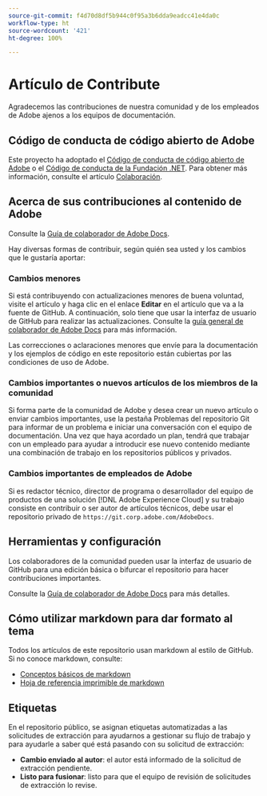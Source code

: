 ```yaml
---
source-git-commit: f4d70d8df5b944c0f95a3b6dda9eadcc41e4da0c
workflow-type: ht
source-wordcount: '421'
ht-degree: 100%

---
```

# Artículo de Contribute

Agradecemos las contribuciones de nuestra comunidad y de los empleados de Adobe ajenos a los equipos de documentación.

## Código de conducta de código abierto de Adobe

Este proyecto ha adoptado el [Código de conducta de código abierto de Adobe](code-of-conduct.md) o el [Código de conducta de la Fundación .NET](https://dotnetfoundation.org/code-of-conduct). Para obtener más información, consulte el artículo [Colaboración](contributing.md).

## Acerca de sus contribuciones al contenido de Adobe

Consulte la [Guía de colaborador de Adobe Docs](https://experienceleague.adobe.com/docs/contributor/contributor-guide/introduction.html?lang=es).

Hay diversas formas de contribuir, según quién sea usted y los cambios que le gustaría aportar:

### Cambios menores

Si está contribuyendo con actualizaciones menores de buena voluntad, visite el artículo y haga clic en el enlace **Editar** en el artículo que va a la fuente de GitHub. A continuación, solo tiene que usar la interfaz de usuario de GitHub para realizar las actualizaciones. Consulte la [guía general de colaborador de Adobe Docs](https://experienceleague.adobe.com/docs/contributor/contributor-guide/introduction.html?lang=es) para más información.

Las correcciones o aclaraciones menores que envíe para la documentación y los ejemplos de código en este repositorio están cubiertas por las condiciones de uso de Adobe.

### Cambios importantes o nuevos artículos de los miembros de la comunidad

Si forma parte de la comunidad de Adobe y desea crear un nuevo artículo o enviar cambios importantes, use la pestaña Problemas del repositorio Git para informar de un problema e iniciar una conversación con el equipo de documentación. Una vez que haya acordado un plan, tendrá que trabajar con un empleado para ayudar a introducir ese nuevo contenido mediante una combinación de trabajo en los repositorios públicos y privados.

<!--
If you submit a pull request with significant changes to documentation and code examples, you'll see a message in the pull request asking you to submit an online contribution license agreement (CLA). We need you to complete the online form before we can review your pull request.
-->

### Cambios importantes de empleados de Adobe

Si es redactor técnico, director de programa o desarrollador del equipo de productos de una solución [!DNL Adobe Experience Cloud] y su trabajo consiste en contribuir o ser autor de artículos técnicos, debe usar el repositorio privado de `https://git.corp.adobe.com/AdobeDocs`.

<!--Employees from other parts of the Adobe world should use the public repo for minor updates.-->

## Herramientas y configuración

Los colaboradores de la comunidad pueden usar la interfaz de usuario de GitHub para una edición básica o bifurcar el repositorio para hacer contribuciones importantes.

Consulte la [Guía de colaborador de Adobe Docs](https://experienceleague.adobe.com/docs/contributor/contributor-guide/introduction.html?lang=es) para más detalles.

## Cómo utilizar markdown para dar formato al tema

Todos los artículos de este repositorio usan markdown al estilo de GitHub. Si no conoce markdown, consulte:

* [Conceptos básicos de markdown](https://docs.github.com/es/get-started/writing-on-github/getting-started-with-writing-and-formatting-on-github)
* [Hoja de referencia imprimible de markdown](https://guides.github.com/pdfs/markdown-cheatsheet-online.pdf)

## Etiquetas

En el repositorio público, se asignan etiquetas automatizadas a las solicitudes de extracción para ayudarnos a gestionar su flujo de trabajo y para ayudarle a saber qué está pasando con su solicitud de extracción:

* **Cambio enviado al autor**: el autor está informado de la solicitud de extracción pendiente.
* **Listo para fusionar**: listo para que el equipo de revisión de solicitudes de extracción lo revise.
